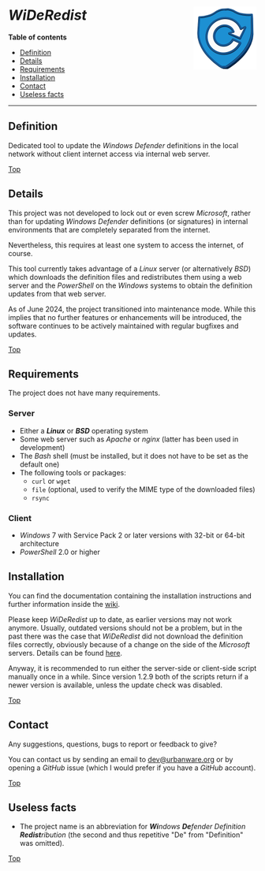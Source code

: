 # *WiDeRedist* <img src="https://raw.githubusercontent.com/urbanware-org/wideredist/master/wideredist.png" alt="WiDeRedist logo" height="128px" width="128px" align="right"/>

**Table of contents**
*   [Definition](#definition)
*   [Details](#details)
*   [Requirements](#requirements)
*   [Installation](#installation)
*   [Contact](#contact)
*   [Useless facts](#useless-facts)

----

## Definition

Dedicated tool to update the *Windows Defender* definitions in the local network without client internet access via internal web server.

[Top](#wideredist-)

## Details

This project was not developed to lock out or even screw *Microsoft*, rather than for updating *Windows Defender* definitions (or signatures) in internal environments that are completely separated from the internet.

Nevertheless, this requires at least one system to access the internet, of course.

This tool currently takes advantage of a *Linux* server (or alternatively *BSD*) which downloads the definition files and redistributes them using a web server and the *PowerShell* on the *Windows* systems to obtain the definition updates from that web server.

As of June 2024, the project transitioned into maintenance mode. While this implies that no further features or enhancements will be introduced, the software continues to be actively maintained with regular bugfixes and updates.

[Top](#wideredist-)

## Requirements

The project does not have many requirements.

### Server

*   Either a ***Linux*** or ***BSD*** operating system
*   Some web server such as *Apache* or *nginx* (latter has been used in development)
*   The *Bash* shell (must be installed, but it does not have to be set as the default one)
*   The following tools or packages:
    *   `curl` or `wget`
    *   `file` (optional, used to verify the MIME type of the downloaded files)
    *   `rsync`

### Client

*   *Windows* 7 with Service Pack 2 or later versions with 32-bit or 64-bit architecture
*   *PowerShell* 2.0 or higher

## Installation

You can find the documentation containing the installation instructions and further information inside the [wiki](https://github.com/urbanware-org/wideredist/wiki).

Please keep *WiDeRedist* up to date, as earlier versions may not work anymore. Usually, outdated versions should not be a problem, but in the past there was the case that *WiDeRedist* did not download the definition files correctly, obviously because of a change on the side of the *Microsoft* servers. Details can be found [here](https://github.com/urbanware-org/wideredist/wiki#required-update-for-old-versions)</a>.

Anyway, it is recommended to run either the server-side or client-side script manually once in a while. Since version 1.2.9 both of the scripts return if a newer version is available, unless the update check was disabled.

[Top](#wideredist-)

## Contact

Any suggestions, questions, bugs to report or feedback to give?

You can contact us by sending an email to [dev@urbanware.org](mailto:dev@urbanware.org) or by opening a *GitHub* issue (which I would prefer if you have a *GitHub* account).

[Top](#wideredist-)

## Useless facts

*   The project name is an abbreviation for ***Wi**ndows* ***De**fender* *Definition* ***Redist**ribution* (the second and thus repetitive "De" from "Definition" was omitted).

[Top](#wideredist-)
